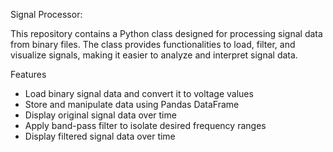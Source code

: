  Signal Processor:

This repository contains a Python class designed for processing signal data from binary files.
The class provides functionalities to load, filter, and visualize signals, making it easier to analyze and interpret signal data.

 Features
- Load binary signal data and convert it to voltage values
- Store and manipulate data using Pandas DataFrame
- Display original signal data over time
- Apply band-pass filter to isolate desired frequency ranges
- Display filtered signal data over time
